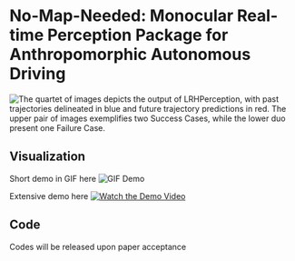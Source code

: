 # No-Map-Needed: Monocular Real-time Perception Package for Anthropomorphic Autonomous Driving
![The quartet of images depicts the output of LRHPerception, with past trajectories delineated in blue and future trajectory predictions in red. The upper pair of images exemplifies two Success Cases, while the lower duo present one Failure Case.](imgs/Viz_Result.png)
## Visualization
Short demo in GIF here
![GIF Demo](imgs/LRHPvideo_GIF.gif)

Extensive demo here
[![Watch the Demo Video](https://img.youtube.com/vi/rC6fUYXUcm8/maxresdefault.jpg)](https://www.youtube.com/watch?v=rC6fUYXUcm8)

## Code
Codes will be released upon paper acceptance
